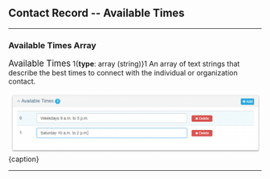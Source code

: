 ## Contact Record -- Available Times
---

### Available Times Array

<span class="md-panel" style="font-size: larger">Available Times</span> 1{**type**: array (string)}1 An array of text strings that describe the best times to connect with the individual or organization contact.

![Available Times Panel](/assets/reference/edit-objects/contact/contact-times.png){caption}

---
